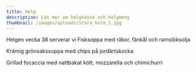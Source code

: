 ```yaml
---
title: Helg
description: Läs mer om helgkasse och helgmeny
thumbnail: /images/uploads/stora_holm_1.jpg
---
```

Helgen vecka 38 serverar vi Fisksoppa med räkor, fänkål och ramslöksolja

Krämig grönsakssoppa med chips på jordärtskocka

Grillad focaccia med nattbakat kött, mozzarella och chimichurri
